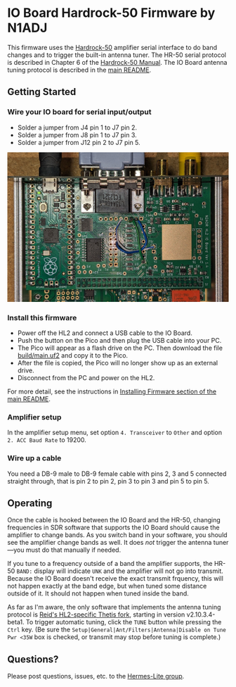 # IO Board Hardrock-50 Firmware by N1ADJ

This firmware uses the [Hardrock-50](https://hobbypcb.com/products/hardrock-50-hf-power-amp-kit) amplifier serial interface to do band changes and to trigger the built-in antenna tuner. The HR-50 serial protocol is described in Chapter 6 of the [Hardrock-50 Manual](https://sites.google.com/site/hardrock50beta/hardrock-50-builders-information-site/instruction-manual). The IO Board antenna tuning protocol is described in the [main README](../README.md#table-of-i2c-registers).

## Getting Started

### Wire your IO board for serial input/output

* Solder a jumper from J4 pin 1 to J7 pin 2.
* Solder a jumper from J8 pin 1 to J7 pin 3.
* Solder a jumper from J12 pin 2 to J7 pin 5.

![IO board wiring](./IOBoard.jpg)

### Install this firmware
* Power off the HL2 and connect a USB cable to the IO Board.
* Push the button on the Pico and then plug the USB cable into your PC.
* The Pico will appear as a flash drive on the PC. Then download the file [build/main.uf2](build/main.uf2) and copy it to the Pico.
* After the file is copied, the Pico will no longer show up as an external drive.
* Disconnect from the PC and power on the HL2.

For more detail, see the instructions in [Installing Firmware section of the main README](../README.md#installing-firmware).

### Amplifier setup

In the amplifier setup menu, set option `4. Transceiver` to `Other` and option `2. ACC Baud Rate` to 19200.

### Wire up a cable

You need a DB-9 male to DB-9 female cable with pins 2, 3 and 5 connected straight through, that is pin 2 to pin 2, pin 3 to pin 3 and pin 5 to pin 5.

## Operating

Once the cable is hooked between the IO Board and the HR-50, changing frequencies in SDR software that supports the IO Board should cause the amplifier to change bands. As you switch band in your software, you should see the amplifier change bands as well. It does _not_ trigger the antenna tuner&mdash;you must do that manually if needed.

If you tune to a frequency outside of a band the amplifier supports, the HR-50 `BAND:` display will indicate `UNK` and the amplifier will not go into transmit. Because the IO Board doesn't receive the exact transmit frquency, this will not happen exactly at the band edge, but when tuned some distance outside of it. It should not happen when tuned inside the band.

As far as I'm aware, the only software that implements the antenna tuning protocol is [Reid's HL2-specific Thetis fork](https://github.com/mi0bot/OpenHPSDR-Thetis/releases), starting in version v2.10.3.4-beta1. To trigger automatic tuning, click the `TUNE` button while pressing the `Ctrl` key. (Be sure the `Setup|General|Ant/Filters|Antenna|Disable on Tune Pwr <35W` box is checked, or transmit may stop before tuning is complete.)

## Questions?

Please post questions, issues, etc. to the [Hermes-Lite group](https://groups.google.com/g/hermes-lite).
